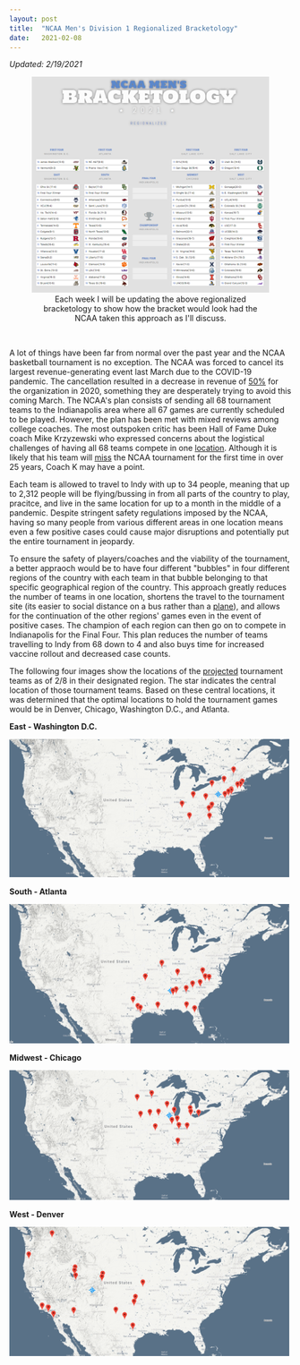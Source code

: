 ```yaml
---
layout: post
title:  "NCAA Men's Division 1 Regionalized Bracketology"
date:   2021-02-08
---
```

*Updated: 2/19/2021*

<figure align="center">
  <img src="/static/img/Bracketology.PNG" />
  <figcaption>Each week I will be updating the above regionalized bracketology to show how the bracket would look had the NCAA taken this approach as I'll discuss.</figcaption>
</figure>

<br>



A lot of things have been far from normal over the past year and the NCAA basketball tournament is no exception. The NCAA was forced to cancel its largest revenue-generating 
event last March due to the COVID-19 pandemic. The cancellation resulted in a decrease in revenue of [50%](https://www.usatoday.com/story/sports/college/2021/01/25/ncaa-revenue-decrease-due-to-no-basketball-tournament/6699352002/) 
for the organization in 2020, something they are desperately trying to avoid this coming March. The NCAA's plan consists of sending all 68 tournament teams to the Indianapolis 
area where all 67 games are currently scheduled to be played. However, the plan has been met with mixed reviews among college coaches. The most outspoken critic has been 
Hall of Fame Duke coach Mike Krzyzewski who expressed concerns about the logistical challenges of having all 68 teams compete in one [location](https://www.nj.com/setonhall/2020/11/dukes-coach-k-concerned-about-ncaa-tournament-bubble-in-indianapolis-villanovas-jay-wright-calls-it-the-perfect-site.html).
Although it is likely that his team will [miss](https://www.newsobserver.com/sports/college/acc/duke/article248829814.html) the NCAA tournament for the first time in over 25 years,
Coach K may have a point.

Each team is allowed to travel to Indy with up to 34 people, meaning that up to 2,312 people will be flying/bussing in from all parts of the country to play, pracitce, and live
in the same location for up to a month in the middle of a pandemic. Despite stringent safety regulations imposed by the NCAA, having so many people from various different areas
in one location means even a few positive cases could cause major disruptions and potentially put the entire tournament in jeopardy.

To ensure the safety of players/coaches and the viability of the tournament, a better appraoch would be to have four different "bubbles" in four different regions of the country
with each team in that bubble belonging to that specific geographical region of the country. This approach greatly reduces the number of teams in one location, shortens the
travel to the tournament site (its easier to social distance on a bus rather than a [plane](https://www.cbssports.com/college-basketball/news/the-court-report-these-ncaa-tournament-protocols-show-how-hard-it-will-be-to-pull-off-the-2021-big-dance/)), 
and allows for the continuation of the other regions' games even in the event of positive cases. The champion of each region can then go on to compete in Indianapolis for the Final Four. 
This plan reduces the number of teams travelling to Indy from 68 down to 4 and also buys time for increased vaccine rollout and decreased case counts.

The following four images show the locations of the [projected](https://www.cbssports.com/college-basketball/bracketology/) tournament teams as of 2/8 in their
designated region. The star indicates the central location of those tournament teams. Based on these central locations, it was determined that the optimal locations to hold
the tournament games would be in Denver, Chicago, Washington D.C., and Atlanta.

<p float="center">
  <strong> East - Washington D.C. </strong>
</p>
<p float="center">
  <img src="/static/img/East_Regional.PNG" width="500" />
</p>
<p float="center">
  <strong> South - Atlanta </strong>
</p>
<p float="center">
  <img src="/static/img/South_Regional.PNG" width="500" /> 
</p>
<p float="center">
  <strong> Midwest - Chicago </strong>
</p>
<p float="center">
  <img src="/static/img/Midwest_Regional.PNG" width="500" />
</p>
<p float="center">
  <strong> West - Denver </strong>
</p>
<p float="center">
  <img src="/static/img/West_Regional.PNG" width="500" />
</p>
